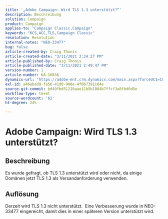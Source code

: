 ```yaml
---
title: '„Adobe Campaign: Wird TLS 1.3 unterstützt?“'
description: Beschreibung
solution: Campaign
product: Campaign
applies-to: "Campaign Classic,Campaign"
keywords: "KCS,ACC,TLS,Campaign Classic"
resolution: Resolution
internal-notes: "NEO-33477"
bug: false
article-created-by: Craig Thonis
article-created-date: "3/11/2021 2:34:27 PM"
article-published-by: Craig Thonis
article-published-date: "3/11/2021 2:49:47 PM"
version-number: 1
article-number: KA-16836
dynamics-url: "https://adobe-ent.crm.dynamics.com/main.aspx?forceUCI=1&pagetype=entityrecord&etn=knowledgearticle&id=438996dd-7682-eb11-a812-000d3a3b2c6b"
exl-id: a46ebad9-fa56-41d0-900e-4f0b7391184e
source-git-commit: bd49fbd51210aae11b5b1084b7ffcf3a8fbd0d5e
workflow-type: tm+mt
source-wordcount: '62'
ht-degree: 24%

---
```


# Adobe Campaign: Wird TLS 1.3 unterstützt?

## Beschreibung


Es wurde gefragt, ob TLS 1.3 unterstützt wird oder nicht, da einige Domänen jetzt TLS 1.3 als Versandanforderung verwenden.


## Auflösung


Derzeit wird TLS 1.3 nicht unterstützt.  Eine Verbesserung wurde in NEO-33477 eingereicht, damit dies in einer späteren Version unterstützt wird.
